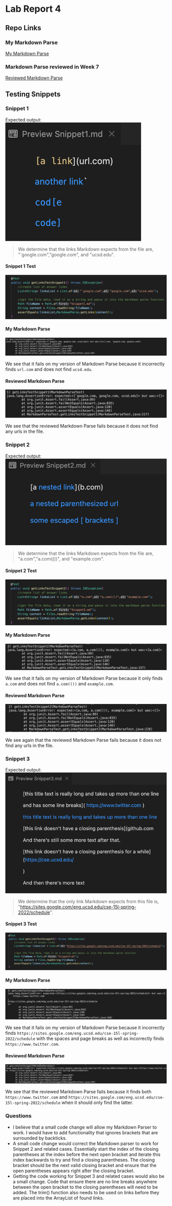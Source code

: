 # Lab Report 4

## Repo Links

### My Markdown Parse
[My Markdown Parse](https://github.com/ShoumilSarkar/markdown-parser)

### Markdown Parse reviewed in Week 7
[Reviewed Markdown Parse](https://github.com/JasonMorris1/markdown-parser)


## Testing Snippets

### Snippet 1

Expected output:
![Snippet One Expected](./Snippet%201%20Expected%20Preview.png)

>We determine that the links Markdown expects from the file are, "`google.com","google.com", and "ucsd.edu".

#### Snippet 1 Test
![Snippet 1 Test](./Snippet%201%20Test%20.png)

#### My Markdown Parse
![Snippet One My Parser](./My%20Parser%20Snippet%201%20Test.png)


We see that it fails on my version of Markdown Parse because it incorrectly finds ```url.com``` and does not find ```ucsd.edu```.


#### Reviewed Markdown Parse
![Snippet One Reviewed Parser](./Snippet%201%20Reviewed%20Test.png)


We see that the reviewed Markdown Parse fails because it does not find any urls in the file.


### Snippet 2

Expected output:
![Snippet Two Expected](./Snippet%202%20Expected%20Preview.png)

>We determine that the links Markdown expects from the file are, "a.com","a.com(())", and "example.com".

#### Snippet 2 Test
![Snippet 2 Test](./Snippet%202%20Test.png)

#### My Markdown Parse
![Snippet Two My Parser](./My%20Parser%20Snippet%202%20Test.png)

We see that it fails on my version of Markdown Parse because it only finds ```a.com``` and does not find ```a.com(())``` and ```example.com```.


#### Reviewed Markdown Parse

![Snippet Two Reviewed Parser](./Snippet%202%20Reviewed%20Test.png)


We see again that the reviewed Markdown Parse fails because it does not find any urls in the file.



### Snippet 3

Expected output:
![Snippet Three Expected](./Snippet%203%20Expected%20Preview.png)

>We determine that the only link Markdown expects from this file is, "https://sites.google.com/eng.ucsd.edu/cse-15l-spring-2022/schedule".

#### Snippet 3 Test
![Snippet 3 Test](./Snippet%203%20Test.png)

#### My Markdown Parse
![Snippet Three My Parser](./My%20Parser%20Snippet%203%20Test.png)


We see that it fails on my version of Markdown Parse because it incorrectly finds  `https://sites.google.com/eng.ucsd.edu/cse-15l-spring-2022/schedule` with the spaces and page breaks as well as incorrectly finds `https://www.twitter.com`.


#### Reviewed Markdown Parse
![Snippet Three Reviewed Parser](./Snippet%203%20Reviewed%20Test.png)


We see that the reviewed Markdown Parse fails because it finds both `https://www.twitter.com` and `https://sites.google.com/eng.ucsd.edu/cse-15l-spring-2022/schedule` when it should only find the latter.

### Questions

- I believe that a small code change will allow my Markdown Parser to work. I would have to add functionality that ignores brackets that are surrounded by backticks.
- A small code change would correct the Markdown parser to work for Snippet 2 and related cases. Essentially start the index of the closing parentheses at the index before the next open bracket and iterate this index backwards to try and find a closing parentheses. The closing bracket should be the next valid closing bracket and ensure that the open parentheses appears right after the closing bracket.
- Getting the code working for Snippet 3 and related cases would also be a small change. Code that ensure there are no line breaks anywhere between the open bracket to the closing parentheses will need to be added. The trim() function also needs to be used on links before they are placed into the ArrayList of found links.